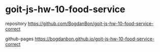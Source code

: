# goit-js-hw-10-food-service

repository https://github.com/BogdanBon/goit-js-hw-10-food-service-correct

github-pages https://bogdanbon.github.io/goit-js-hw-10-food-service-correct
